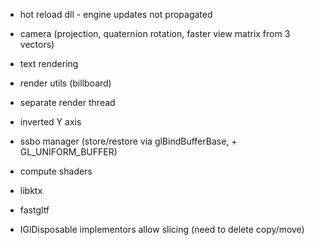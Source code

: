 * hot reload dll - engine updates not propagated
* camera (projection, quaternion rotation, faster view matrix from 3 vectors)
* text rendering
* render utils (billboard)

* separate render thread
* inverted Y axis
* ssbo manager (store/restore via glBindBufferBase, + GL_UNIFORM_BUFFER)
* compute shaders
* libktx
* fastgltf
* IGlDisposable implementors allow slicing (need to delete copy/move)
